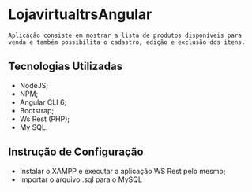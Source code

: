 
# LojavirtualtrsAngular

    Aplicação consiste em mostrar a lista de produtos disponíveis para venda e também possibilita o cadastro, edição e exclusão dos itens.

## Tecnologias Utilizadas

 - NodeJS;
 - NPM;
 - Angular CLI 6;
 - Bootstrap;
 - Ws Rest (PHP);
 - My SQL.

## Instrução de Configuração 

 - Instalar o XAMPP e executar a aplicação WS Rest pelo mesmo;
 - Importar o arquivo .sql para o MySQL



